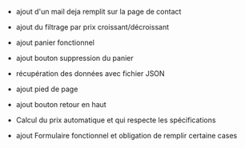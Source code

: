 - ajout d'un mail deja remplit sur la page de contact

- ajout du filtrage par prix croissant/décroissant

- ajout panier fonctionnel

- ajout bouton suppression du panier

- récupération des données avec fichier JSON

- ajout pied de page

- ajout bouton retour en haut

- Calcul du prix automatique et qui respecte les spécifications

- ajout Formulaire fonctionnel et obligation de remplir certaine cases
